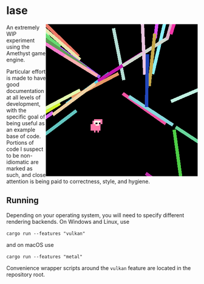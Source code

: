 # lase

<img align="right" width="400" height="400" src="lase.png" alt="Don't touch the lasers!">

An extremely WIP experiment using the Amethyst game engine.

Particular effort is made to have good documentation at all levels of development, with the specific goal of being useful as an example base of code. Portions of code I suspect to be non-idiomatic are marked as such, and close attention is being paid to correctness, style, and hygiene.

## Running

Depending on your operating system, you will need to specify different rendering backends. On Windows and Linux, use

```
cargo run --features "vulkan"
```

and on macOS use

```
cargo run --features "metal"
```

Convenience wrapper scripts around the `vulkan` feature are located in the repository root.
